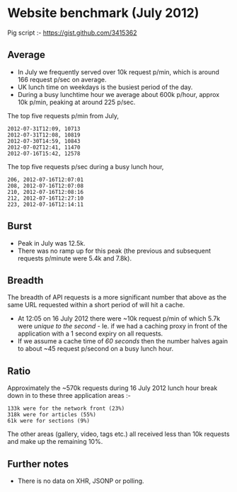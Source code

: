 # Website benchmark (July 2012)

Pig script :- https://gist.github.com/3415362

Average
-------

- In July we frequently served over 10k request p/min, which is around 166 request p/sec on average.
- UK lunch time on weekdays is the busiest period of the day.
- During a busy lunchtime hour we average about 600k p/hour, approx 10k p/min, peaking at around 225 p/sec.

The top five requests p/min from July,

```
2012-07-31T12:09, 10713
2012-07-31T12:08, 10819
2012-07-30T14:59, 10843
2012-07-02T12:41, 11470
2012-07-16T15:42, 12578
```

The top five requests p/sec during a busy lunch hour,

```
206, 2012-07-16T12:07:01
208, 2012-07-16T12:07:08
210, 2012-07-16T12:08:16
212, 2012-07-16T12:27:10
223, 2012-07-16T12:14:11
```

Burst
-----

- Peak in July was 12.5k.
- There was no ramp up for this peak (the previous and subsequent requests p/minute were 5.4k and 7.8k).

Breadth
-------

The breadth of API requests is a more significant number that above as the same URL requested within a short period of will hit a cache.
 
- At 12:05 on 16 July 2012 there were ~10k request p/min of which 5.7k were *unique to the second* - Ie. if we had a caching proxy in front of the application with a 1 second expiry on all requests.
- If we assume a cache time of *60 seconds* then the number halves again to about ~45 request p/second on a busy lunch hour.

Ratio
-----

Approximately the ~570k requests during 16 July 2012 lunch hour break down in to these three application areas :-

```
133k were for the network front (23%)
318k were for articles (55%)
61k were for sections (9%)
```

The other areas (gallery, video, tags etc.) all received less than 10k requests and make up the remaining 10%.

Further notes
-------------

- There is no data on XHR, JSONP or polling.
